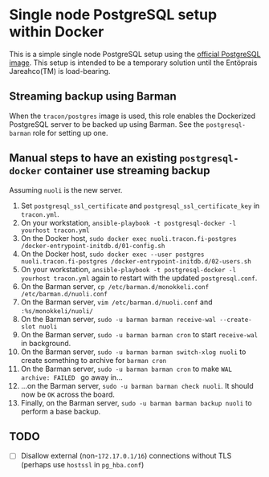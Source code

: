 # Single node PostgreSQL setup within Docker

This is a simple single node PostgreSQL setup using the [official PostgreSQL image](https://hub.docker.com/r/_/postgres). This setup is intended to be a temporary solution
until the Entöprais Jareahco(TM) is load-bearing.

## Streaming backup using Barman

When the `tracon/postgres` image is used, this role enables the Dockerized PostgreSQL server to be backed up using Barman. See the `postgresql-barman` role for setting up one.

## Manual steps to have an existing `postgresql-docker` container use streaming backup

Assuming `nuoli` is the new server.

1. Set `postgresql_ssl_certificate` and `postgresql_ssl_certificate_key` in `tracon.yml`.
2. On your workstation, `ansible-playbook -t postgresql-docker -l yourhost tracon.yml`
3. On the Docker host, `sudo docker exec nuoli.tracon.fi-postgres /docker-entrypoint-initdb.d/01-config.sh`
4. On the Docker host, `sudo docker exec --user postgres nuoli.tracon.fi-postgres /docker-entrypoint-initdb.d/02-users.sh`
5. On your workstation, `ansible-playbook -t postgresql-docker -l yourhost tracon.yml` again to restart with the updated `postgresql.conf`.
6. On the Barman server, `cp /etc/barman.d/monokkeli.conf /etc/barman.d/nuoli.conf`
7. On the Barman server, `vim /etc/barman.d/nuoli.conf` and `:%s/monokkeli/nuoli/`
8. On the Barman server, `sudo -u barman barman receive-wal --create-slot nuoli`
9. On the Barman server, `sudo -u barman barman cron` to start `receive-wal` in background.
10. On the Barman server, `sudo -u barman barman switch-xlog nuoli` to create something to archive for `barman cron`
11. On the Barman server, `sudo -u barman barman cron` to make `WAL archive: FAILED ` go away in…
12. …on the Barman server, `sudo -u barman barman check nuoli`. It should now be `OK` across the board.
13. Finally, on the Barman server, `sudo -u barman barman backup nuoli` to perform a base backup.

## TODO

- [ ] Disallow external (non-`172.17.0.1/16`) connections without TLS (perhaps use `hostssl` in `pg_hba.conf`)

